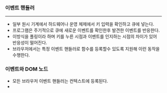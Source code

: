 
### 이벤트 핸들러

-----------------

* 일부 원시 기계에서 하드웨어나 운영 체제에서 키 입력을 확인하고 큐에 넣는다.
* 프로그램은 주기적으로 큐에 새로운 이벤트를 확인한후 발견한 이벤트를 반응한다.
* 이방식을 폴링이라 하며 키를 누른 시점과 이벤트를 인지하는 시점의 차이가 있어 반응성이 떨어진다.
* 브라우저에서는 특정 이벤트 핸들러로 함수를 등록할수 있도록 지원해 이런 동작을 수행한다.

### 이벤트와 DOM 노드

* 모든 브라우저 이벤트 핸들러는 컨텍스트에 등록된다.
* 